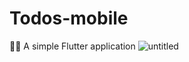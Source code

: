 # Todos-mobile
🍃📃 A simple Flutter application
![untitled](https://github.com/da0ran9e/Todos-mobile/assets/98570451/98eeb086-dee0-4047-a7cb-1557d831b271)
